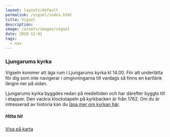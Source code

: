 ```yaml
---
layout: layouts/default
permalink: /vigsel/index.html
title: Vigsel
description:
image: /assets/images/vigsel
date: 2010-12-01
tags:
  - nav
---
```


### Ljungarums kyrka
Vigseln kommer att äga rum i Ljungarums kyrka kl 14.00. För att underlätta för dig som inte navigerar i omgivningarna till vardags så finns en kartlänk längre ner på sidan.

Ljungarums kyrka byggdes redan på medeltiden och har därefter byggts till i etapper. Den vackra klockstapeln på kyrkbacken är från 1762. Om du är intresserad av historia kan du <a href="https://www.svenskakyrkan.se/jonkoping/om-ljungarums-kyrka" target="_blank" rel="noreferrer">läsa mer om kyrkan här</a>.

##### Hitta hit
<a href="https://www.google.com/maps/place/Ljungarums+kyrka/@57.7549809,14.1741678,17z/data=!3m1!4b1!4m5!3m4!1s0x465a7279f32796fd:0x2602336e2000a4bf!8m2!3d57.7549781!4d14.1763565" target="_blank" rel="noreferrer">Visa på karta</a>
